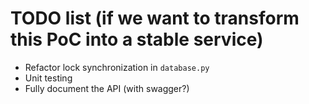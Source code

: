 # TODO list (if we want to transform this PoC into a stable service)

- Refactor lock synchronization in `database.py`
- Unit testing
- Fully document the API (with swagger?)